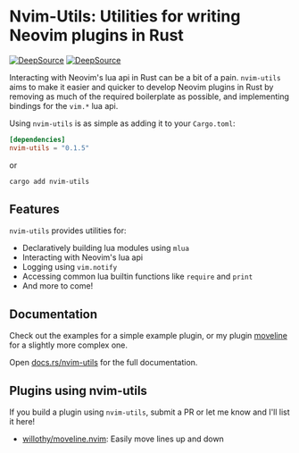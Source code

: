 # Nvim-Utils: Utilities for writing Neovim plugins in Rust

[![DeepSource](https://deepsource.io/gh/willothy/nvim-utils.svg/?label=active+issues&show_trend=true&token=Z6ZpietODcwGH8IaieqJ7Z60)](https://deepsource.io/gh/willothy/nvim-utils/?ref=repository-badge)
[![DeepSource](https://deepsource.io/gh/willothy/nvim-utils.svg/?label=resolved+issues&show_trend=true&token=Z6ZpietODcwGH8IaieqJ7Z60)](https://deepsource.io/gh/willothy/nvim-utils/?ref=repository-badge)

Interacting with Neovim's lua api in Rust can be a bit of a pain. `nvim-utils` aims to make it easier and quicker to develop Neovim plugins in Rust by removing as much of the required boilerplate as possible, and implementing bindings for the `vim.*` lua api.

Using `nvim-utils` is as simple as adding it to your `Cargo.toml`:

```toml
[dependencies]
nvim-utils = "0.1.5"
```

or

```sh
cargo add nvim-utils
```

## Features

`nvim-utils` provides utilities for:

- Declaratively building lua modules using `mlua`
- Interacting with Neovim's lua api
- Logging using `vim.notify`
- Accessing common lua builtin functions like `require` and `print`
- And more to come!

## Documentation

Check out the examples for a simple example plugin, or my plugin [moveline](https://github.com/willothy/moveline.nvim) for a slightly more complex one.

Open [docs.rs/nvim-utils](https://docs.rs/nvim-utils) for the full documentation.

## Plugins using nvim-utils

If you build a plugin using `nvim-utils`, submit a PR or let me know and I'll list it here!

- [willothy/moveline.nvim](https://github.com/willothy/moveline.nvim): Easily move lines up and down

